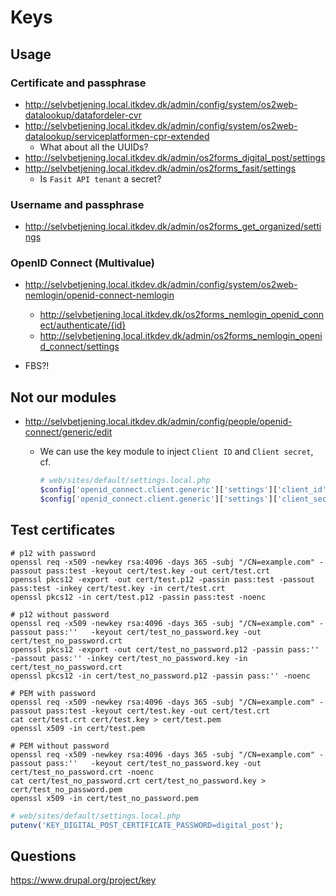 # Keys

## Usage

### Certificate and passphrase

* <http://selvbetjening.local.itkdev.dk/admin/config/system/os2web-datalookup/datafordeler-cvr>
* <http://selvbetjening.local.itkdev.dk/admin/config/system/os2web-datalookup/serviceplatformen-cpr-extended>
  * What about all the UUIDs?
* <http://selvbetjening.local.itkdev.dk/admin/os2forms_digital_post/settings>
* <http://selvbetjening.local.itkdev.dk/admin/os2forms_fasit/settings>
  - Is `Fasit API tenant` a secret?

### Username and passphrase

* <http://selvbetjening.local.itkdev.dk/admin/os2forms_get_organized/settings>

### OpenID Connect (Multivalue)

* <http://selvbetjening.local.itkdev.dk/admin/config/system/os2web-nemlogin/openid-connect-nemlogin>
  * <http://selvbetjening.local.itkdev.dk/os2forms_nemlogin_openid_connect/authenticate/{id}>
  * <http://selvbetjening.local.itkdev.dk/admin/os2forms_nemlogin_openid_connect/settings>

* FBS?!

## Not our modules

* <http://selvbetjening.local.itkdev.dk/admin/config/people/openid-connect/generic/edit>
  * We can use the key module to inject `Client ID` and `Client secret`, cf.

    ```php
    # web/sites/default/settings.local.php
    $config['openid_connect.client.generic']['settings']['client_id'] = 'mock-idp-admin';
    $config['openid_connect.client.generic']['settings']['client_secret'] = 'mock-idp-admin-secret';
    ```

## Test certificates

```shell name=create-test-certificates
# p12 with password
openssl req -x509 -newkey rsa:4096 -days 365 -subj "/CN=example.com" -passout pass:test -keyout cert/test.key -out cert/test.crt
openssl pkcs12 -export -out cert/test.p12 -passin pass:test -passout pass:test -inkey cert/test.key -in cert/test.crt
openssl pkcs12 -in cert/test.p12 -passin pass:test -noenc

# p12 without password
openssl req -x509 -newkey rsa:4096 -days 365 -subj "/CN=example.com" -passout pass:''   -keyout cert/test_no_password.key -out cert/test_no_password.crt
openssl pkcs12 -export -out cert/test_no_password.p12 -passin pass:'' -passout pass:'' -inkey cert/test_no_password.key -in cert/test_no_password.crt
openssl pkcs12 -in cert/test_no_password.p12 -passin pass:'' -noenc

# PEM with password
openssl req -x509 -newkey rsa:4096 -days 365 -subj "/CN=example.com" -passout pass:test -keyout cert/test.key -out cert/test.crt
cat cert/test.crt cert/test.key > cert/test.pem
openssl x509 -in cert/test.pem

# PEM without password
openssl req -x509 -newkey rsa:4096 -days 365 -subj "/CN=example.com" -passout pass:''   -keyout cert/test_no_password.key -out cert/test_no_password.crt -noenc
cat cert/test_no_password.crt cert/test_no_password.key > cert/test_no_password.pem
openssl x509 -in cert/test_no_password.pem
```

```php
# web/sites/default/settings.local.php
putenv('KEY_DIGITAL_POST_CERTIFICATE_PASSWORD=digital_post');
```

## Questions

<https://www.drupal.org/project/key>
